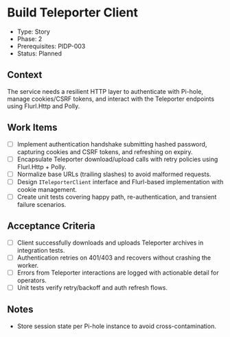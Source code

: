 # Build Teleporter Client
- Type: Story
- Phase: 2
- Prerequisites: PIDP-003
- Status: Planned

## Context
The service needs a resilient HTTP layer to authenticate with Pi-hole, manage cookies/CSRF tokens, and interact with the Teleporter endpoints using Flurl.Http and Polly.

## Work Items
- [ ] Implement authentication handshake submitting hashed password, capturing cookies and CSRF tokens, and refreshing on expiry.
- [ ] Encapsulate Teleporter download/upload calls with retry policies using Flurl.Http + Polly.
- [ ] Normalize base URLs (trailing slashes) to avoid malformed requests.
- [ ] Design `ITeleporterClient` interface and Flurl-based implementation with cookie management.
- [ ] Create unit tests covering happy path, re-authentication, and transient failure scenarios.

## Acceptance Criteria
- [ ] Client successfully downloads and uploads Teleporter archives in integration tests.
- [ ] Authentication retries on 401/403 and recovers without crashing the worker.
- [ ] Errors from Teleporter interactions are logged with actionable detail for operators.
- [ ] Unit tests verify retry/backoff and auth refresh flows.

## Notes
- Store session state per Pi-hole instance to avoid cross-contamination.
